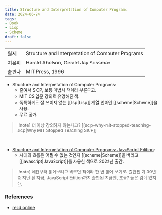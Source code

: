 ```yaml
---
title: Structure and Interpretation of Computer Programs
date: 2024-06-24
tags:
- Book
- Lisp
- Scheme
draft: false
---
```



| | |
| --- | --- |
| 원제 | Structure and Interpretation of Computer Programs |
| 지은이 | Harold Abelson, Gerald Jay Sussman |
| 출판사 | MIT Press, 1996 |

- Structure and Interpretation of Computer Programs:
    - 줄여서 SICP, 보통 마법사 책이라 부른다고.
    - MIT CS 입문 강의로 유명해진 책.
    - 독특하게도 잘 쓰이지 않는 [[lisp|Lisp]] 계열 언어인 [[scheme|Scheme]]을 사용.
    - 무료 공개. 

> [!note] 더 이상 강의하지 않는다고? [[scip-why-mit-stopped-teaching-sicp|Why MIT Stopped Teaching SICP]]

<BR />

- [Structure and Interpretation of Computer Programs: JavaScript Edition](https://www.amazon.com/Structure-Interpretation-Computer-Programs-Engineering/dp/0262543230/):
    - 시대의 흐름은 어쩔 수 없는 것인지 [[scheme|Scheme]]을 버리고 [[javascript|JavaScript]]를 사용한 책으로 2022년 출간.

> [!note] 예전부터 읽어보려고 벼르던 책이라 한 번 읽어 보기로. 출판된 지 30년쯤 지난 된 지금, JavaScript Edition까지 출판된 지금엔, 조금? 늦은 감이 있지만.


### References
- [read online](https://mitp-content-server.mit.edu/books/content/sectbyfn/books_pres_0/6515/sicp.zip/index.html)
